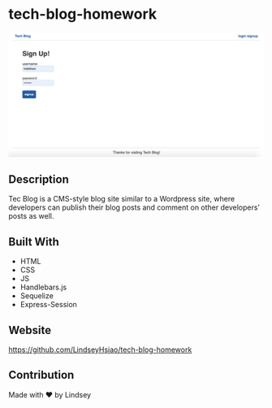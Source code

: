 # tech-blog-homework

<img src="./assets/images/tech-blog.png" alt="Tech Blog screenshot">


## Description

Tec Blog is a CMS-style blog site similar to a Wordpress site, where developers can publish their blog posts and comment on other developers’ posts as well. 



## Built With
* HTML
* CSS
* JS
* Handlebars.js
* Sequelize
* Express-Session

## Website

https://github.com/LindseyHsiao/tech-blog-homework


## Contribution
Made with ❤️ by Lindsey 
